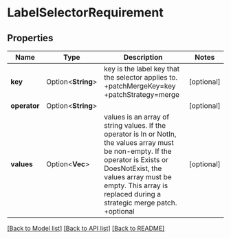# LabelSelectorRequirement

## Properties

Name | Type | Description | Notes
------------ | ------------- | ------------- | -------------
**key** | Option<**String**> | key is the label key that the selector applies to. +patchMergeKey=key +patchStrategy=merge | [optional]
**operator** | Option<**String**> |  | [optional]
**values** | Option<**Vec<String>**> | values is an array of string values. If the operator is In or NotIn, the values array must be non-empty. If the operator is Exists or DoesNotExist, the values array must be empty. This array is replaced during a strategic merge patch. +optional | [optional]

[[Back to Model list]](../README.md#documentation-for-models) [[Back to API list]](../README.md#documentation-for-api-endpoints) [[Back to README]](../README.md)


